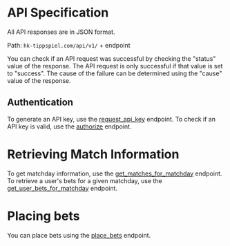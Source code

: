 # API Specification

All API responses are in JSON format.

Path: `hk-tippspiel.com/api/v1/` + endpoint

You can check if an API request was successful by checking the
"status" value of the response. The API request is only successful
if that value is set to "success". The cause of the failure can be determined
using the "cause" value of the response.

## Authentication

To generate an API key, use the [request_api_key](api/request_api_key.md)
endpoint. To check if an API key is valid, use the
[authorize](api/authorize.md) endpoint.

# Retrieving Match Information

To get matchday information, use the
[get_matches_for_matchday](api/get_matches_for_matchday.md) endpoint.
To retrieve a user's bets for a given matchday, use the
[get_user_bets_for_matchday](api/get_user_bets_for_matchday.md) endpoint.

# Placing bets

You can place bets using the [place_bets](api/place_bets.md) endpoint.